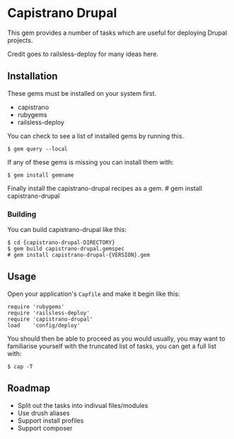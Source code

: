 # Capistrano Drupal

This gem provides a number of tasks which are useful for deploying Drupal projects. 

Credit goes to railsless-deploy for many ideas here.

## Installation
These gems must be installed on your system first.

* capistrano
* rubygems
* railsless-deploy

You can check to see a list of installed gems by running this.

    $ gem query --local

If any of these gems is missing you can install them with:

    $ gem install gemname

Finally install the capistrano-drupal recipes as a gem.
    # gem install capistrano-drupal
    

### Building

You can build capistrano-drupal like this:

    $ cd {capistrano-drupal-DIRECTORY}
    $ gem build capistrano-drupal.gemspec
    # gem install capistrano-drupal-{VERSION}.gem


## Usage

Open your application's `Capfile` and make it begin like this:

    require 'rubygems'
    require 'railsless-deploy'
    require 'capistrano-drupal'
    load    'config/deploy'

You should then be able to proceed as you would usually, you may want to familiarise yourself with the truncated list of tasks, you can get a full list with:

    $ cap -T

## Roadmap

- Split out the tasks into indivual files/modules
- Use drush aliases
- Support install profiles
- Support composer

